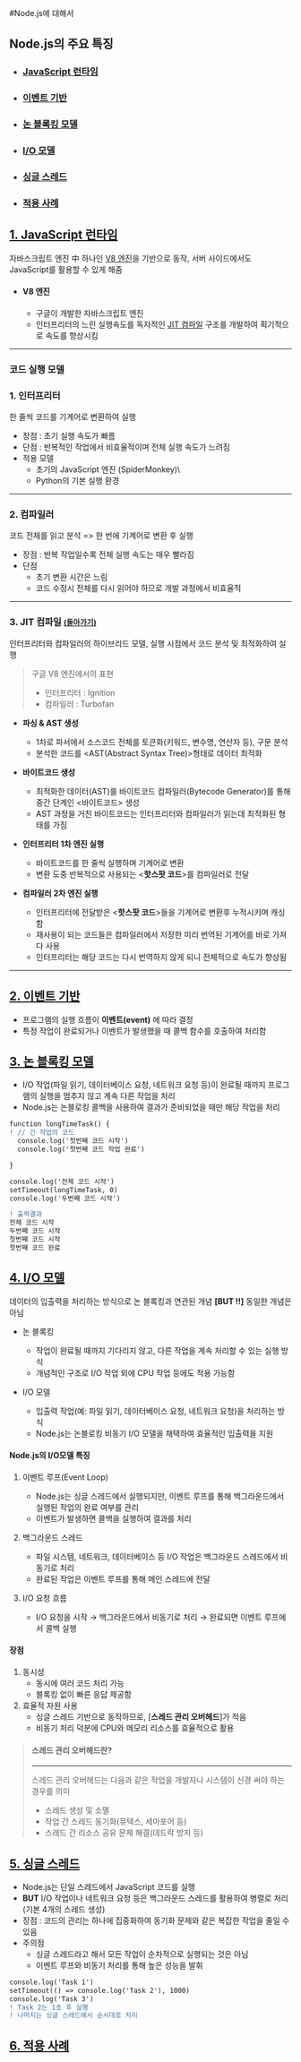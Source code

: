 #Node.js에 대해서

## Node.js의 주요 특징

-  ### [JavaScript 런타임](#1-javascript-런타임)
-  ### [이벤트 기반](#2-이벤트-기반)
-  ### [논 블록킹 모델](#3-논-블록킹-모델)
-  ### [I/O 모델](#4-io-모델)
-  ### [싱글 스레드](#5-싱글-스레드)
-  ### [적용 사례](#6-적용-사례)

## [1. JavaScript 런타임](#nodejs의-주요-특징)

자바스크립트 엔진 中 하나인 [V8 엔진](#v8-엔진)을 기반으로 동작, 서버 사이드에서도 JavaScript를 활용할 수 있게 해줌

-  #### **V8 엔진**

   -  구글이 개발한 자바스크립트 엔진
   -  인터프리터의 느린 실행속도를 독자적인 [JIT 컴파일](#3-jit-컴파일-돌아가기) 구조를 개발하여 획기적으로 속도를 향상시킴

---

### 코드 실행 모델

### 1. **인터프리터**

한 줄씩 코드를 기계어로 변환하여 실행

-  장점 : 초기 실행 속도가 빠름
-  단점 : 반복적인 작업에서 비효율적이며 전체 실행 속도가 느려짐
-  적용 모델
   -  초기의 JavaScript 엔진 (SpiderMonkey)\
   -  Python의 기본 실행 환경

---

### 2. **컴파일러**

코드 전체를 읽고 분석 => 한 번에 기계어로 변환 후 실행

-  장점 : 반복 작업일수록 전체 실행 속도는 매우 빨라짐
-  단점
   -  초기 변환 시간은 느림
   -  코드 수정시 전체를 다시 읽어야 하므로 개발 과정에서 비효율적

---

### 3. **JIT 컴파일** [<span style="font-size:0.8em;">(돌아가기)</span>](#1-javascript-런타임)

인터프리터와 컴파일러의 하이브리드 모델, 실행 시점에서 코드 분석 및 최적화하여 실행

> 구글 V8 엔진에서의 표현
>
> -  인터프리터 : Ignition
> -  컴파일러 : Turbofan

-  **파싱 & AST 생성**

   -  1차로 파서에서 소스코드 전체를 토큰화(키워드, 변수명, 연산자 등), 구문 분석
   -  분석한 코드를 <AST(Abstract Syntax Tree)>형태로 데이터 최적화

-  **바이트코드 생성**

   -  최적화한 데이터(AST)를 바이트코드 컴파일러(Bytecode Generator)를 통해 중간 단계인 \<바이트코드> 생성
   -  AST 과정을 거친 바이트코드는 인터프리터와 컴파일러가 읽는데 최적화된 형태를 가짐

-  **인터프리터 1차 엔진 실행**

   -  바이트코드를 한 줄씩 실행하며 기계어로 변환
   -  변환 도중 반복적으로 사용되는 <**핫스팟 코드**>를 컴파일러로 전달

*  **컴파일러 2차 엔진 실행**

   -  인터프리터에 전달받은 <**핫스팟 코드**>들을 기계어로 변환후 누적시키며 캐싱함
   -  재사용이 되는 코드들은 컴파일러에서 저장한 미리 번역된 기계어를 바로 가져다 사용
   -  인터프리터는 해당 코드는 다시 번역하지 않게 되니 전체적으로 속도가 향상됨

---

## [2. 이벤트 기반](#nodejs의-주요-특징)

-  프로그램의 실행 흐름이 **이벤트(event)** 에 따라 결정
-  특정 작업이 완료되거나 이벤트가 발생했을 때 콜백 함수를 호출하여 처리함

## [3. 논 블록킹 모델](#nodejs의-주요-특징)

-  I/O 작업(파일 읽기, 데이터베이스 요청, 네트워크 요청 등)이 완료될 때까지 프로그램의 실행을 멈추지 않고 계속 다른 작업을 처리
-  Node.js는 논블로킹 콜백을 사용하여 결과가 준비되었을 때만 해당 작업을 처리

```diff
function longTimeTask() {
! // 긴 작업의 코드
  console.log('첫번째 코드 시작')
  console.log('첫번째 코드 작업 완료')

}

console.log('전체 코드 시작')
setTimeout(longTimeTask, 0)
console.log('두번째 코드 시작')

! 출력결과
전체 코드 시작
두번째 코드 시작
첫번째 코드 시작
첫번째 코드 완료
```

## [4. I/O 모델](#nodejs의-주요-특징)

데이터의 입출력을 처리하는 방식으로 논 블록킹과 연관된 개념 **[BUT !!]** 동일한 개념은 아님

-  논 블록킹

   -  작업이 완료될 때까지 기다리지 않고, 다른 작업을 계속 처리할 수 있는 실행 방식
   -  개념적인 구조로 I/O 작업 외에 CPU 작업 등에도 적용 가능함

-  I/O 모델

   -  입출력 작업(예: 파일 읽기, 데이터베이스 요청, 네트워크 요청)을 처리하는 방식
   -  Node.js는 논블로킹 비동기 I/O 모델을 채택하여 효율적인 입출력을 지원

#### Node.js의 I/O모델 특징

1. 이벤트 루프(Event Loop)

   -  Node.js는 싱글 스레드에서 실행되지만, 이벤트 루프를 통해 백그라운드에서 실행된 작업의 완료 여부를 관리
   -  이벤트가 발생하면 콜백을 실행하여 결과를 처리

2. 백그라운드 스레드

   -  파일 시스템, 네트워크, 데이터베이스 등 I/O 작업은 백그라운드 스레드에서 비동기로 처리
   -  완료된 작업은 이벤트 루프를 통해 메인 스레드에 전달

3. I/O 요청 흐름
   -  I/O 요청을 시작 → 백그라운드에서 비동기로 처리 → 완료되면 이벤트 루프에서 콜백 실행

#### 장점

1. 동시성
   -  동시에 여러 코드 처리 가능
   -  블록킹 없이 빠른 응답 제공함
2. 효율적 자원 사용
   -  싱글 스레드 기반으로 동작하므로, [**스레드 관리 오버헤드**]가 적음
   -  비동기 처리 덕분에 CPU와 메모리 리소스를 효율적으로 활용

> #### 스레드 관리 오버헤드란?
>
> ---
>
> 스레드 관리 오버헤드는 다음과 같은 작업을 개발자나 시스템이 신경 써야 하는 경우를 의미
>
> -  스레드 생성 및 소멸
> -  작업 간 스레드 동기화(뮤텍스, 세마포어 등)
> -  스레드 간 리소스 공유 문제 해결(데드락 방지 등)

## [5. 싱글 스레드](#nodejs의-주요-특징)

-  Node.js는 단일 스레드에서 JavaScript 코드를 실행
-  **BUT** I/O 작업이나 네트워크 요청 등은 백그라운드 스레드를 활용하여 병렬로 처리 (기본 4개의 스레드 생성)
-  장점 : 코드의 관리는 하나에 집중화하여 동기화 문제와 같은 복잡한 작업을 줄일 수 있음
-  주의점
   -  싱글 스레드라고 해서 모든 작업이 순차적으로 실행되는 것은 아님
   -  이벤트 루프와 비동기 처리를 통해 높은 성능을 발휘

```diff
console.log('Task 1')
setTimeout(() => console.log('Task 2'), 1000)
console.log('Task 3')
! Task 2는 1초 후 실행
! 나머지는 싱글 스레드에서 순서대로 처리
```

## [6. 적용 사례](#nodejs의-주요-특징)
